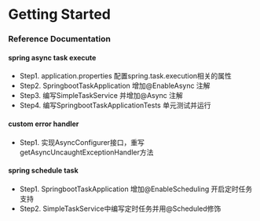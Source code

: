 # Getting Started

### Reference Documentation

#### spring async task execute

- Step1. application.properties 配置spring.task.execution相关的属性
- Step2. SpringbootTaskApplication 增加@EnableAsync 注解
- Step3. 编写SimpleTaskService 并增加@Async 注解
- Step4. 编写SpringbootTaskApplicationTests 单元测试并运行

#### custom error handler 

- Step1. 实现AsyncConfigurer接口，重写getAsyncUncaughtExceptionHandler方法

#### spring schedule task

- Step1. SpringbootTaskApplication 增加@EnableScheduling 开启定时任务支持
- Step2. SimpleTaskService中编写定时任务并用@Scheduled修饰